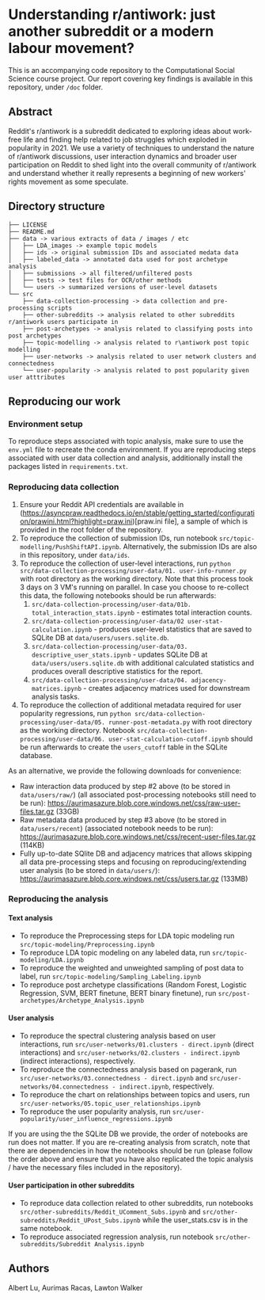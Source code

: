 # Understanding r/antiwork: just another subreddit or a modern labour movement?

This is an accompanying code repository to the Computational Social Science course project. Our report covering key findings is available in this repository, under `/doc` folder.

## Abstract

Reddit's r/antiwork is a subreddit dedicated to exploring ideas about work-free life and finding help related to job struggles which exploded in popularity in 2021. We use a variety of techniques to understand the nature of r/antiwork discussions, user interaction dynamics and broader user participation on Reddit to shed light into the overall community of r/antiwork and understand whether it really represents a beginning of new workers' rights movement as some speculate.

## Directory structure
```
├── LICENSE
├── README.md
├── data -> various extracts of data / images / etc
│   ├── LDA_images -> example topic models
│   ├── ids -> original submission IDs and associated medata data
│   ├── labeled_data -> annotated data used for post archetype analysis
│   ├── submissions -> all filtered/unfiltered posts
│   ├── tests -> test files for OCR/other methods
│   └── users -> summarized versions of user-level datasets
└── src
    ├── data-collection-processing -> data collection and pre-processing scripts
    ├── other-subreddits -> analysis related to other subreddits r/antiwork users participate in
    ├── post-archetypes -> analysis related to classifying posts into post archetypes
    ├── topic-modelling -> analysis related to r\antiwork post topic modelling
    ├── user-networks -> analysis related to user network clusters and connectedness
    └── user-popularity -> analysis related to post popularity given user atttributes
```

## Reproducing our work

### Environment setup

To reproduce steps associated with topic analysis, make sure to use the `env.yml` file to recreate the conda environment. If you are reproducing steps associated with user data collection and analysis, additionally install the packages listed in `requirements.txt`.

### Reproducing data collection

 1. Ensure your Reddit API credentials are available in (https://asyncpraw.readthedocs.io/en/stable/getting_started/configuration/prawini.html?highlight=praw.ini)[praw.ini file], a sample of which is provided in the root folder of the repository.
 2. To reproduce the collection of submission IDs, run notebook `src/topic-modelling/PushShiftAPI.ipynb`. Alternatively, the submission IDs are also in this repository, under `data/ids`.
 3. To reproduce the collection of user-level interactions, run `python src/data-collection-processing/user-data/01. user-info-runner.py` with root directory as the working directory. Note that this process took 3 days on 3 VM's running on parallel. In case you choose to re-collect this data, the following notebooks should be run afterwards:
    1. `src/data-collection-processing/user-data/01b. total_interaction_stats.ipynb` - estimates total interaction counts.
    2. `src/data-collection-processing/user-data/02 user-stat-calculation.ipynb` - produces user-level statistics that are saved to SQLite DB at `data/users/users.sqlite.db`.
    3. `src/data-collection-processing/user-data/03. descriptive_user_stats.ipynb` - updates SQLite DB at `data/users/users.sqlite.db` with additional calculated statistics and produces overall descriptive statistics for the report.
    4. `src/data-collection-processing/user-data/04. adjacency-matrices.ipynb` - creates adjacency matrices used for downstream analysis tasks.
 4. To reproduce the collection of additional metadata required for user popularity regressions, run `python src/data-collection-processing/user-data/05. runner-post-metadata.py` with root directory as the working directory. Notebook `src/data-collection-processing/user-data/06. user-stat-calculation-cutoff.ipynb` should be run afterwards to create the `users_cutoff` table in the SQLite database.

As an alternative, we provide the following downloads for convenience:
 - Raw interaction data produced by step #2 above (to be stored in `data/users/raw/`) (all associated post-processing notebooks still need to be run): https://aurimasazure.blob.core.windows.net/css/raw-user-files.tar.gz (33GB)
 - Raw metadata data produced by step #3 above (to be stored in `data/users/recent`) (associated notebook needs to be run): https://aurimasazure.blob.core.windows.net/css/recent-user-files.tar.gz (114KB)
 - Fully up-to-date SQlite DB and adjacency matrices that allows skipping all data pre-processing steps and focusing on reproducing/extending user analysis (to be stored in `data/users/`): https://aurimasazure.blob.core.windows.net/css/users.tar.gz (133MB)


### Reproducing the analysis

#### Text analysis
 - To reproduce the Preprocessing steps for LDA topic modeling run `src/topic-modeling/Preprocessing.ipynb`
 - To reproduce LDA topic modeling on any labeled data, run `src/topic-modeling/LDA.ipynb`
 - To reproduce the weighted and unweighted sampling of post data to label, run `src/topic-modeling/Sampling_Labeling.ipynb`
 - To reproduce post archetype classifications (Random Forest, Logistic Regression, SVM, BERT finetune, BERT binary finetune), run `src/post-archetypes/Archetype_Analysis.ipynb`

#### User analysis
 - To reproduce the spectral clustering analysis based on user interactions, run `src/user-networks/01.clusters - direct.ipynb`  (direct interactions) and `src/user-networks/02.clusters - indirect.ipynb` (indirect interactions), respectively.
 - To reproduce the connectedness analysis based on pagerank, run `src/user-networks/03.connectedness - direct.ipynb` and `src/user-networks/04.connectedness - indirect.ipynb`, respectively.
 - To reproduce the chart on relationships between topics and users, run `src/user-networks/05.topic_user_relationships.ipynb`
 - To reproduce the user popularity analysis, run `src/user-popularity/user_influence_regressions.ipynb`

If you are using the the SQLite DB we provide, the order of notebooks are run does not matter. If you are re-creating analysis from scratch, note that there are dependencies in how the notebooks should be run (please follow the order above and ensure that you have also replicated the topic analysis / have the necessary files included in the repository). 

#### User participation in other subreddits

- To reproduce data collection related to other subreddits, run notebooks `src/other-subreddits/Reddit_UComment_Subs.ipynb` and `src/other-subreddits/Reddit_UPost_Subs.ipynb` while the user_stats.csv is in the same notebook.
- To reproduce associated regression analysis, run notebook `src/other-subreddits/Subreddit Analysis.ipynb`

## Authors

Albert Lu, Aurimas Racas, Lawton Walker
